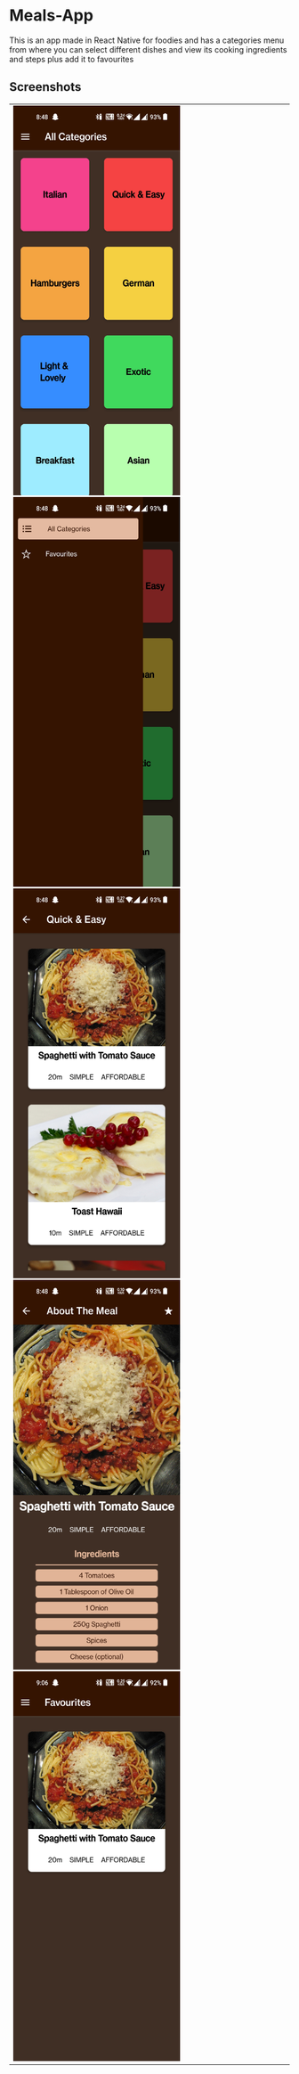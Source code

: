 # Meals-App
This is an app made in React Native for foodies and has a categories menu from where you can select different dishes and view its cooking ingredients and steps plus add it to favourites 
## Screenshots
<table style="border: 0">
    <tr>
      <td>
        <img src="./assets/Screenshots/1.jpg" alt="Screenshot 1"  height="700" width="300">                                                                          
        <img src="./assets/Screenshots/2.jpg" alt="Screenshot 2"  height="700" width="300">
        <img src="./assets/Screenshots/3.jpg" alt="Screenshot 3"  height="700" width="300">
        <img src="./assets/Screenshots/4.jpg" alt="Screenshot 4"  height="700" width="300">
        <img src="./assets/Screenshots/5.jpg" alt="Screenshot 5"  height="700" width="300">
      </td>
    </tr>
</table>
